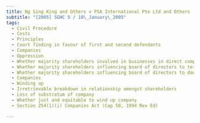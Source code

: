 ```yaml
---
title: Ng Sing King and Others v PSA International Pte Ltd and Others (No 2) 
subtitle: "[2005] SGHC 5 / 18\_January\_2005"
tags:
  - Civil Procedure
  - Costs
  - Principles
  - Court finding in favour of first and second defendants
  - Companies
  - Oppression
  - Whether majority shareholders involved in businesses in direct competition with company
  - Whether majority shareholders influencing board of directors to terminate first and second plaintiffs\' employment
  - Whether majority shareholders influencing board of directors to downsize company to facilitate pursuit of similar businesses with other companies
  - Companies
  - Winding up
  - Irretrievable breakdown in relationship amongst shareholders
  - Loss of substratum of company
  - Whether just and equitable to wind up company
  - Section 254(1)(i) Companies Act (Cap 50, 1994 Rev Ed)

---
```


